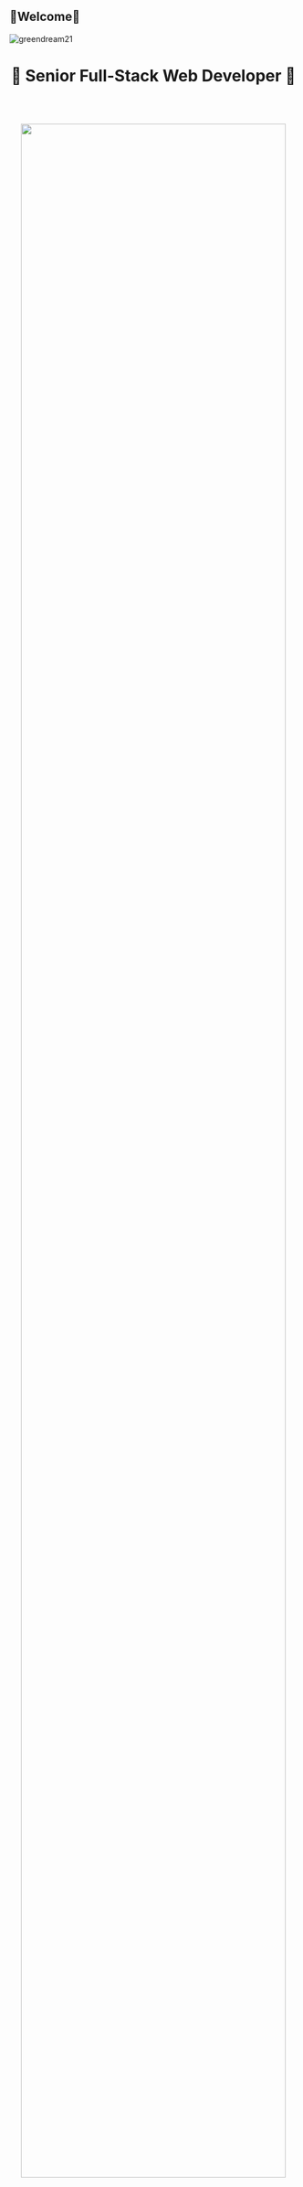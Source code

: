 ## 👋Welcome👋

<p align="left"> <img src="https://komarev.com/ghpvc/?username=greendream21&label=Profile%20views&color=0e75b6&style=flat" alt="greendream21" /> </p>

<h1 align="center">💯 Senior Full-Stack Web Developer 💯</h1>
<br />
<br />
<p align="center"><img align="center" style="width:96%" src="https://miro.medium.com/v2/resize:fit:720/format:webp/0*W__MSIprodoEZdCi"/></p>
<br />
<br />
<span 
  data-description="
  
🌐 Enthusiastic Frontend and Full Stack Developer with a Bachelor’s Degree from the University of Malta, specializing in crafting dynamic user experiences and full-scale web applications. Well-versed in a suite of programming languages and frameworks, including JavaScript, React.js, Vue.js, TypeScript, Next.js, Redux, Cypress, Jest, and D3.js.

💻 Proven competency in responsive design, utilizing Tailwind CSS, Sass, and various UI libraries such as Material UI, AntD, and Chakra UI to deliver aesthetically pleasing and functional user interfaces.

🔧 Skilled in backend development, managing databases like MySQL, PostgreSQL, MongoDB, and deploying applications on cloud infrastructures such as AWS and Google Cloud.

🚀 Demonstrated expertise in developing innovative platforms for social insurance services and creating intuitive administrative dashboards for data analysis. Proficient in employing the Twilio API to develop efficient customer management systems.

🤖 Keen on integrating AI and ChatGPT advancements into web solutions to automate processes, enhance user interaction, and provide intelligent insights.

Core Competencies<br />
🧩 Frontend & Full Stack Development
⚛️ JavaScript/TypeScript & React.js/Vue.js/Next.js<br />
🔄 State Management & Automated Testing with Redux/Cypress/Jest<br />
🎨 Responsive Design with Tailwind CSS/Sass<br />
🖌️ UI/UX Design with Material UI/AntD/Chakra UI<br />
💾 Database Mastery in MySQL/PostgreSQL/MongoDB<br />
☁️ Cloud Services Deployment on AWS & Google Cloud<br />
🤝 Agile Development & Teamwork<br />
📞 Twilio API & Telecommunications<br />
🧠 AI & ChatGPT Innovation Integration<br />
🎯 Problem-Solving & Analytical Thinking<br />
<br />

<!-- 💗 **My Favorites Techs:** -->

## 💪 Preferred Skill 💪

<p align="center">
  <img src="https://media3.giphy.com/media/ln7z2eWriiQAllfVcn/200w.webp" width="100"><img src="https://i.giphy.com/media/LMt9638dO8dftAjtco/200.webp" width="100"><img src="https://i.giphy.com/media/eNAsjO55tPbgaor7ma/200w.webp" width="100"><img src="https://i.giphy.com/media/VgGthkhUvGgOit7Y9i/200.webp" width="100"><img src="https://media3.giphy.com/media/kdFc8fubgS31b8DsVu/giphy.webp" width="100"><img src="https://i.giphy.com/media/KzJkzjggfGN5Py6nkT/200.webp" width="100"><img src="https://i.giphy.com/media/IdyAQJVN2kVPNUrojM/200.webp" width="100">
</p>

## 🤩 My Major Skill 🤩

<div style="display: flex; align-items: flex-start; align: center">
<table align="center">
  <tr>
    <td align="center" width="96">
        <a href="https://drive.google.com/file/d/1p2Y4xDEixiKGIndXhAvXaa1zQothjKoI/view?usp=sharing" ><img src="https://techstack-generator.vercel.app/react-icon.svg" alt="icon" width="65" height="65" /></a>
      <br>React
    </td>
    <td align="center" width="96">
      <a href="#macropower-tech">
        <img src="https://techstack-generator.vercel.app/python-icon.svg" alt="icon" width="65" height="65" />
      </a>
      <br>Python
    </td>
    <td align="center" width="96">
        <img src="https://techstack-generator.vercel.app/js-icon.svg" alt="icon" width="65" height="65" />
      <br>JavaScript
    </td>
    <td align="center" width="96">
        <img src="https://techstack-generator.vercel.app/cpp-icon.svg" alt="icon" width="65" height="65" />
      <br>C++
    </td>
    <td align="center" width="96">
        <img src="https://techstack-generator.vercel.app/mysql-icon.svg" alt="icon" width="65" height="65" />
      <br>MySQL
    </td>
    <td align="center" width="96">
        <img src="https://techstack-generator.vercel.app/ts-icon.svg" alt="icon" width="65" height="65" />
      <br>TypeScript
    </td>
    <td align="center" width="96">
        <img src="https://techstack-generator.vercel.app/csharp-icon.svg" alt="icon" width="65" height="65" />
      <br>C#
    </td>
  </tr>
  <tr>
  <td align="center" width="96">
        <img src="https://techstack-generator.vercel.app/django-icon.svg" alt="icon" width="65" height="65" />
      <br>Django
    <td align="center"  width="96">
        <img src="https://skillicons.dev/icons?i=laravel" width="48" height="48" alt="Laravel" />
      <br>Laravel
    </td>
    <td align="center"  width="96">
        <img src="https://skillicons.dev/icons?i=html" width="48" height="48" alt="HTML5" />
      <br>HTML5
    </td>
    <td align="center" width="96">
        <img src="https://skillicons.dev/icons?i=css" width="48" height="48" alt="css" />
      <br>CSS
    </td>
    <td align="center"  width="96">
        <img src="https://skillicons.dev/icons?i=bootstrap" width="48" height="48" alt="bootstrap" />
      <br>Bootstrap
    </td>
    <td align="center" width="96">
        <img src="https://skillicons.dev/icons?i=tailwind" width="48" height="48" alt="tailwind" />
      <br>Tailwind
    </td>
    <td align="center" width="96">
        <img src="https://skillicons.dev/icons?i=jquery" width="48" height="48" alt="jQuery" />
      <br>jQuery
    </td>
  </tr>
 <tr>
      <td align="center" width="96">
        <img src="https://skillicons.dev/icons?i=mongodb" width="48" height="48" alt="MongoDB" />
      <br>MongoDB
    </td>
        <td align="center" width="96">
        <img src="https://skillicons.dev/icons?i=nodejs" width="48" height="48" alt="Nodejs" />
      <br>Nodejs
      </td>
      </td>
    <td align="center" width="96">
        <img src="https://skillicons.dev/icons?i=php" width="48" height="48" alt="PHP" />
      <br>PHP
    </td>
            <td align="center" width="96">
        <img src="https://skillicons.dev/icons?i=vscode" width="48" height="48" alt="VsCode" />
      <br>VsCode
    </td>
              <td align="center" width="96">
        <img src="https://skillicons.dev/icons?i=vue" width="48" height="48" alt="Vue" />
      <br>Vue
    </td>
              <td align="center" width="96">
        <img src="https://skillicons.dev/icons?i=sass" width="48" height="48" alt="Sass" />
      <br>Sass
    </td>
    <td align="center" width="96">
        <img src="https://skillicons.dev/icons?i=postgres" width="48" height="48" alt="PostgreSQL" />
      <br>PostgreSQL
    </td>
 </tr>
</table>
</div>
<br />

<h2>😎 GitHub Stats 😎</h2>
<img src="https://stats.dooboo.io/api/github-stats-advanced?login=greendream21" />
<img src="https://stats.dooboo.io/api/github-trophies?login=greendream21" />

<img width=100% title="greendream21" alt="greendream21"  src="https://capsule-render.vercel.app/api?type=waving&color=gradient&customColorList=6,11,20&height=170&section=footer&fontSize=42&fontColor=fff&animation=twinkling"/>
